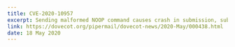 ```yaml
---
title: CVE-2020-10957
excerpt: Sending malformed NOOP command causes crash in submission, submission-login or lmtp service.
link: https://dovecot.org/pipermail/dovecot-news/2020-May/000438.html
date: 18 May 2020
---
```


